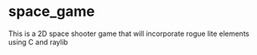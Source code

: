 # space_game
This is a 2D space shooter game that will incorporate rogue lite elements using C and raylib
